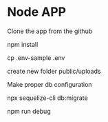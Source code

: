 
# Node APP

Clone the app from the github

npm install

cp .env-sample .env

create new folder public/uploads

Make proper db configuration

npx sequelize-cli db:migrate

npm run debug
